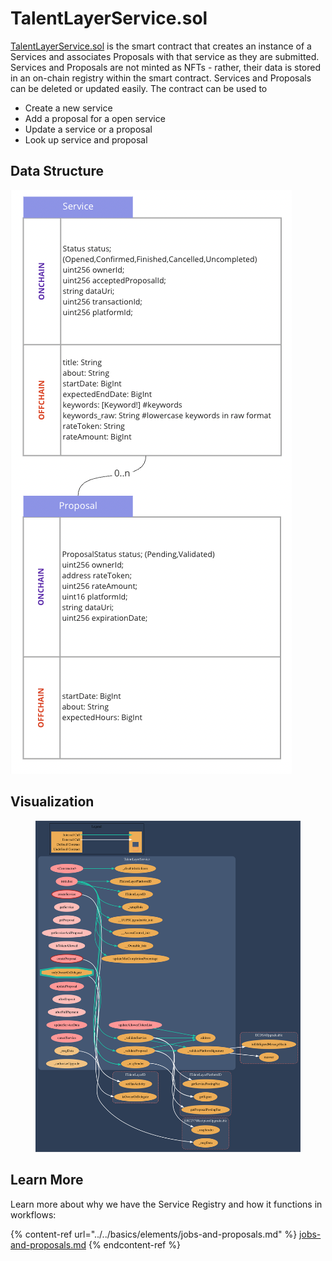 # TalentLayerService.sol

[TalentLayerService.sol](https://github.com/TalentLayer/talentlayer-id-contracts/blob/main/contracts/TalentLayerService.sol) is the smart contract that creates an instance of a Services and associates Proposals with that service as they are submitted. Services and Proposals are not minted as NFTs - rather, their data is stored in an on-chain registry within the smart contract. Services and Proposals can be deleted or updated easily. The contract can be used to&#x20;

* Create a new service&#x20;
* Add a proposal for a open service&#x20;
* Update a service or a proposal&#x20;
* Look up service and proposal

## Data Structure

![](<../../.gitbook/assets/image (2).png>)

## Visualization

<figure><img src="../../.gitbook/assets/services.svg" alt=""><figcaption></figcaption></figure>

## Learn More

Learn more about why we have the Service Registry and how it functions in workflows:&#x20;

{% content-ref url="../../basics/elements/jobs-and-proposals.md" %}
[jobs-and-proposals.md](../../basics/elements/jobs-and-proposals.md)
{% endcontent-ref %}
